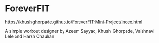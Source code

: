 # ForeverFIT

https://khushighorpade.github.io/ForeverFIT-Mini-Project/index.html


A simple workout designer
by Azeem Sayyad, Khushi Ghorpade, Vaishnavi Lele and Harsh Chauhan
